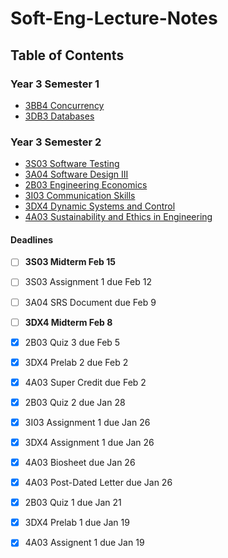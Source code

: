 # Soft-Eng-Lecture-Notes

## Table of Contents

### Year 3 Semester 1

- [3BB4 Concurrency](3A/3BB4/README.md)
- [3DB3 Databases](3A/3DB3/README.md)

### Year 3 Semester 2

- [3S03 Software Testing](3B/3S03/README.md)
- [3A04 Software Design III](3B/3A04/README.md)
- [2B03 Engineering Economics](3B/2B03/README.md)
- [3I03 Communication Skills](3B/3I03/README.md)
- [3DX4 Dynamic Systems and Control](3B/3DX4/README.md)
- [4A03 Sustainability and Ethics in Engineering](3B/4A03/README.md)

#### Deadlines

- [ ] **3S03 Midterm Feb 15**
- [ ] 3S03 Assignment 1 due Feb 12
- [ ] 3A04 SRS Document due Feb 9
- [ ] **3DX4 Midterm Feb 8**
- [x] 2B03 Quiz 3 due Feb 5
- [x] 3DX4 Prelab 2 due Feb 2
- [x] 4A03 Super Credit due Feb 2
- [x] 2B03 Quiz 2 due Jan 28
- [x] 3I03 Assignment 1 due Jan 26
- [x] 3DX4 Assignment 1 due Jan 26
- [x] 4A03 Biosheet due Jan 26
- [x] 4A03 Post-Dated Letter due Jan 26
- [x] 2B03 Quiz 1 due Jan 21
- [x] 3DX4 Prelab 1 due Jan 19
- [x] 4A03 Assignent 1 due Jan 19

